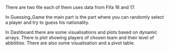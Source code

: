 There are two file each of them uses data from Fifa 16 and 17.


In Guessing_Game the main part is the part where you can randomly select a player and try to guess his nationality.


In Dashboard there are some visualisations and plots based on dynamic arrays. There is plot showing players of chosen team and their level of abbilities. There are also some visualisation and a pivot table.


